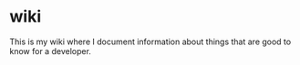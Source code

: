 # wiki
This is my wiki where I document information about things that are good to know for a developer.
